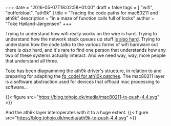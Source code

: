 +++
date = "2016-05-07T18:02:58+01:00"
draft = false
tags = [ "wifi", "bufferbloat", "ath9k" ]
title = "Tracing the code paths for mac80211 and ath9k"
description = "in a maze of function calls full of locks"
author = "Toke Høiland-Jørgensen"
+++

Trying to understand how wifi really works on the wire is hard. Trying to understand how the network stack queues up stuff [is also hard](/tags/bufferbloat). Trying to understand how the code talks to the various forms of wifi hardware out there is *also* hard, and it's rare to find one person that understands how any two of these systems actually interact. And we need way, way, more people that
understand all three.

[Toke](https://blog.tohojo.dk/) has been diagramming the ath9k
driver's structure, in relation to and preparing for adapting the [fq_codel
for ath10k patches](/tags/ath10k). The mac80211 layer is a software abstraction
used for devices that offload mac processing to software...

{{< figure src="https://blog.tohojo.dk/media/mac80211-tx-push-4.4.svg" >}}

And the ath9k layer interoperates with it to a huge extent. 
{{< figure src="https://blog.tohojo.dk/media/ath9k-tx-push-4.4.svg" >}}
